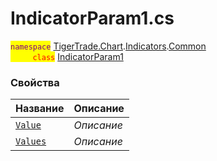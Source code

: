 
# IndicatorParam1.cs
<mark style="color:purple;">`namespace`</mark> [TigerTrade.Chart](../../../../TigerTrade.Chart.md).[Indicators](../../../../TigerTrade.Chart/Indicators.md).[Common](../../../../TigerTrade.Chart/Indicators/Common.md)  
<mark style="color:red;">&nbsp;&nbsp;&nbsp;&nbsp;&nbsp;&nbsp;&nbsp;&nbsp;&nbsp;`class`</mark> [IndicatorParam1](../IndicatorParam1.cs.md)

### Свойства
| Название | Описание |
| --- | --- |
| [`Value`](./Свойства/Value.md) | *Описание* |
| [`Values`](./Свойства/Values.md) | *Описание* |
